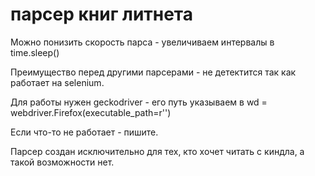 # парсер книг литнета

Можно понизить скорость парса - увеличиваем интервалы в time.sleep()

Преимущество перед другими парсерами - не детектится так как работает на selenium. 

Для работы нужен geckodriver - его путь указываем в wd = webdriver.Firefox(executable_path=r'')

Если что-то не работает - пишите.


Парсер создан исключительно для тех, кто хочет читать с киндла, а такой возможности нет.
